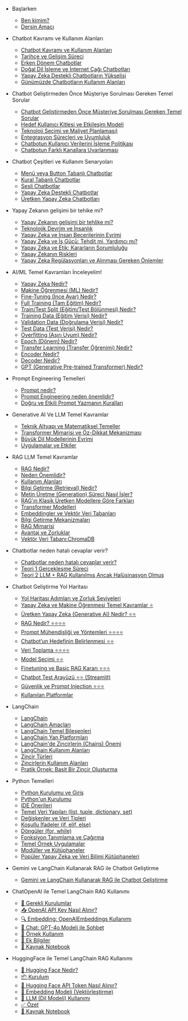 * Başlarken
    * [Ben kimim?](lessons/01_baslarken.md#ben-kimim)
    * [Dersin Amacı](lessons/01_baslarken.md#dersin-amacı)
* Chatbot Kavramı ve Kullanım Alanları
    * [Chatbot Kavramı ve Kullanım Alanları](lessons/02_chatbot_kavrami.md#chatbot-nedir)
    * [Tarihçe ve Gelişim Süreci](lessons/02_chatbot_kavrami.md#tarihçe-ve-gelişim-süreci)
    * [Erken Dönem Chatbotlar](lessons/02_chatbot_kavrami.md#erken-dönem-chatbotlar)
    * [Doğal Dil İşleme ve İnternet Çağı Chatbotları](lessons/02_chatbot_kavrami.md#doğal-dil-İşleme-ve-İnternet-Çağı-chatbotları)
    * [Yapay Zeka Destekli Chatbotların Yükselişi](lessons/02_chatbot_kavrami.md#yapay-zeka-destekli-chatbotların-yükselişi)
    * [Günümüzde Chatbotların Kullanım Alanları](lessons/02_chatbot_kavrami.md#günümüzde-chatbotların-kullanım-alanları)
* Chatbot Geliştirmeden Önce Müşteriye Sorulması Gereken Temel Sorular
    * [Chatbot Geliştirmeden Önce Müşteriye Sorulması Gereken Temel Sorular](lessons/03_chatbot_gelistirmeden_once.md#chatbot-geliştirmeden-Önce-müşteriye-sorulması-gereken-temel-sorular)
    * [Hedef Kullanıcı Kitlesi ve Etkileşim Modeli](lessons/03_chatbot_gelistirmeden_once.md#hedef-kullanıcı-kitlesi-ve-etkileşim-modeli)
    * [Teknoloji Seçimi ve Maliyet Planlaması)](lessons/03_chatbot_gelistirmeden_once.md#teknoloji-seçimi-ve-maliyet-planlaması)
    * [Entegrasyon Süreçleri ve Uyumluluk](lessons/03_chatbot_gelistirmeden_once.md#entegrasyon-süreçleri-ve-uyumluluk)
    * [Chatbotun Kullanıcı Verilerini İşleme Politikası](lessons/03_chatbot_gelistirmeden_once.md#chatbotun-kullanıcı-verilerini-İşleme-politikası)
    * [Chatbotun Farklı Kanallara Uyarlanması](lessons/03_chatbot_gelistirmeden_once.md#chatbotun-farklı-kanallara-uyarlanması)
* Chatbot Çeşitleri ve Kullanım Senaryoları
    * [Menü veya Button Tabanlı Chatbotlar](lessons/04_chatbotcesitlerikarsilastirma.md#menü-veya-button-tabanlı-chatbotlar)
    * [Kural Tabanlı Chatbotlar](lessons/04_chatbotcesitlerikarsilastirma.md#kural-tabanlı-chatbotlar)
    * [Sesli Chatbotlar](lessons/04_chatbotcesitlerikarsilastirma.md#sesli-chatbotlar)
    * [Yapay Zeka Destekli Chatbotlar](lessons/04_chatbotcesitlerikarsilastirma.md#yapay-zeka-destekli-chatbotlar)
    * [Üretken Yapay Zeka Chatbotları](lessons/04_chatbotcesitlerikarsilastirma.md#Üretken-yapay-zeka-chatbotları)
* Yapay Zekanın gelişimi bir tehike mi?
    * [Yapay Zekanın gelişimi bir tehlike mi?](lessons/05_yapay_zekanin_gelisimi_tehlikemi.md#yapay-zekanın-gelişimi-bir-tehlike-mi)
    * [Teknolojik Devrim ve İnsanlık](lessons/05_yapay_zekanin_gelisimi_tehlikemi.md#teknolojik-devrim-ve-İnsanlık)
    * [Yapay Zeka ve İnsan Becerilerinin Evrimi](lessons/05_yapay_zekanin_gelisimi_tehlikemi.md#yapay-zeka-ve-i̇nsan-becerilerinin-evrimi)
    * [Yapay Zeka ve İş Gücü: Tehdit mi, Yardımcı mı?](lessons/05_yapay_zekanin_gelisimi_tehlikemi.md#yapay-zeka-ve-İş-gücü-tehdit-mi-yardımcı-mı)
    * [Yapay Zeka ve Etik: Kararların Sorumluluğu](lessons/05_yapay_zekanin_gelisimi_tehlikemi.md#yapay-zeka-ve-etik-kararların-sorumluluğu)
    * [Yapay Zekanın Riskleri](lessons/05_yapay_zekanin_gelisimi_tehlikemi.md#yapay-zekanın-riskleri)
    * [Yapay Zeka Regülasyonları ve Alınması Gereken Önlemler](lessons/05_yapay_zekanin_gelisimi_tehlikemi.md#yapay-zeka-regülasyonları-ve-alınması-gereken-Önlemler)
* AI/ML Temel Kavramları İnceleyelim!
    * [Yapay Zeka Nedir?](lessons/06_ai_ml_temel_kavramlar.md#yapay-zeka-nedir)
    * [Makine Öğrenmesi (ML) Nedir?](lessons/06_ai_ml_temel_kavramlar.md#makine-Öğrenmesi-ml-nedir)
    * [Fine-Tuning (İnce Ayar) Nedir?](lessons/06_ai_ml_temel_kavramlar.md#fine-tuning-İnce-ayar-nedir)
    * [Full Training (Tam Eğitim) Nedir?](lessons/06_ai_ml_temel_kavramlar.md#full-training-tam-eğitim-nedir)
    * [Train/Test Split (Eğitim/Test Bölünmesi) Nedir?](lessons/06_ai_ml_temel_kavramlar.md#traintest-split-eğitimtest-bölünmesi-nedir)
    * [Training Data (Eğitim Verisi) Nedir?](lessons/06_ai_ml_temel_kavramlar.md#training-data-eğitim-verisi-nedir)
    * [Validation Data (Doğrulama Verisi) Nedir?](lessons/06_ai_ml_temel_kavramlar.md#validation-data-doğrulama-verisi-nedir)
    * [Test Data (Test Verisi) Nedir?](lessons/06_ai_ml_temel_kavramlar.md#test-data-test-verisi-nedir)
    * [Overfitting (Aşırı Uyum) Nedir?](lessons/06_ai_ml_temel_kavramlar.md#overfitting-aşırı-uyum-nedir)
    * [Epoch (Dönem) Nedir?](lessons/06_ai_ml_temel_kavramlar.md#epoch-dönem-nedir)
    * [Transfer Learning (Transfer Öğrenimi) Nedir?](lessons/06_ai_ml_temel_kavramlar.md#transfer-learning-transfer-Öğrenimi-nedir)
    * [Encoder Nedir?](lessons/06_ai_ml_temel_kavramlar.md#encoder-nedir)
    * [Decoder Nedir?](lessons/06_ai_ml_temel_kavramlar.md#decoder-nedir)
    * [GPT (Generative Pre-trained Transformer) Nedir?](lessons/06_ai_ml_temel_kavramlar.md#gpt-generative-pre-trained-transformer-nedir)
* Prompt Engineering Temelleri
   * [Prompt nedir?](lessons/07_prompt_engineering_temel_kavramlar.md#prompt-nedir)
   * [Prompt Engineering neden önemlidir?](lessons/07_prompt_engineering_temel_kavramlar.md#prompt-engineering-neden-önemlidir)
   * [Doğru ve Etkili Prompt Yazmanın Kuralları](lessons/07_prompt_engineering_temel_kavramlar.md#doğru-ve-etkili-prompt-yazmanın-kuralları)
*  Generative AI Ve LLM Temel Kavramlar
   *  [Teknik Altyapı ve Matematiksel Temeller](lessons/08_gen_ai_llm_temel_kavramlar.md#teknik-altyapı-ve-matematiksel-temeller)
   *  [Transformer Mimarisi ve Öz-Dikkat Mekanizması](lessons/08_gen_ai_llm_temel_kavramlar.md#transformer-mimarisi-ve-Öz-dikkat-mekanizması)
   *  [Büyük Dil Modellerinin Evrimi](lessons/08_gen_ai_llm_temel_kavramlar.md#büyük-dil-modellerinin-evrimi)
   *  [Uygulamalar ve Etkiler](lessons/08_gen_ai_llm_temel_kavramlar.md#uygulamalar-ve-etkiler)
*  RAG LLM Temel Kavramlar
   *  [RAG Nedir?](lessons/09_rag_temelkavramlar.md#rag-nedir)
   *  [Neden Önemlidir?](lessons/09_rag_temelkavramlar.md#neden-Önemlidir)
   *  [Kullanım Alanları](lessons/kullanım-alanları)
   *  [Bilgi Getirme (Retrieval) Nedir?](lessons/09_rag_temelkavramlar.md#bilgi-getirme-retrieval-nedir)
   *  [Metin Üretme (Generation) Süreci Nasıl İşler?](lessons/09_rag_temelkavramlar.md#metin-Üretme-generation-süreci-nasıl-İşler)
   *  [RAG’ın Klasik Üretken Modellere Göre Farkları](lessons/09_rag_temelkavramlar.md#ragın-klasik-Üretken-modellere-göre-farkları)
   *  [Transformer Modelleri](lessons/09_rag_temelkavramlar.md#transformer-modelleri)
   *  [Embeddingler ve Vektör Veri Tabanları](lessons/09_rag_temelkavramlar.md#embeddingler-ve-vektör-veri-tabanları)
   *  [Bilgi Getirme Mekanizmaları](lessons/09_rag_temelkavramlar.md#bilgi-getirme-mekanizmaları)
   *  [RAG Mimarisi](lessons/09_rag_temelkavramlar.md#rag-mimarisi)
   *  [Avantaj ve Zorluklar](lessons/09_rag_temelkavramlar.md#avantaj-ve-zorluklar)
   *  [Vektör Veri Tabanı:ChromaDB](lessons/09_rag_temelkavramlar.md#vektör-veri-tabanı-chromadb)
*  Chatbotlar neden hatalı cevaplar verir?
   *  [Chatbotlar neden hatalı cevaplar verir?](lessons/10_bot_neden_hatali_cevap_verir.md#chatbotlar-neden-hatalı-cevaplar-verir)
   *  [Teori 1 Gerçekleşme Süreci](lessons/10_bot_neden_hatali_cevap_verir.md#teori-1-klasik-makine-Öğrenmesi-ml-ile-geliştirilmiş-bot)
   *  [Teori 2 LLM + RAG Kullanılmış Ancak Halüsinasyon Olmuş](lessons/10_bot_neden_hatali_cevap_verir.md#teori-2-llm-rag-kullanılmış-ancak-halüsinasyon-olmuş)
*  Chatbot Geliştirme Yol Haritası
   *  [Yol Haritası Adımları ve Zorluk Seviyeleri](lessons/11_chatbot_gelistirme_yol_harita.md#yol-haritası-adımları-ve-zorluk-seviyeleri)
   *  [Yapay Zeka ve Makine Öğrenmesi Temel Kavramlar ⭐](lessons/11_chatbot_gelistirme_yol_harita.md#yapay-zeka-ve-makine-Öğrenmesi-temel-kavramlar-⭐)
   *  [Üretken Yapay Zeka (Generative AI) Nedir? ⭐⭐](lessons/11_chatbot_gelistirme_yol_harita.md#Üretken-yapay-zeka-generative-ai-nedir-⭐⭐)
   *  [RAG Nedir? ⭐⭐⭐⭐](lessons/11_chatbot_gelistirme_yol_harita.md#rag-nedir-⭐⭐⭐⭐)
   *  [Prompt Mühendisliği ve Yöntemleri ⭐⭐⭐⭐](lessons/11_chatbot_gelistirme_yol_harita.md#prompt-mühendisliği-ve-yöntemleri-⭐⭐⭐⭐)
   *  [Chatbot’un Hedefinin Belirlenmesi ⭐⭐](lessons/11_chatbot_gelistirme_yol_harita.md#chatbotun-hedefinin-belirlenmesi-⭐⭐)
   *  [Veri Toplama ⭐⭐⭐⭐](lessons/11_chatbot_gelistirme_yol_harita.md#veri-toplama-⭐⭐⭐⭐)
   *  [Model Seçimi ⭐⭐](lessons/11_chatbot_gelistirme_yol_harita.md#model-seçimi-⭐⭐)
   *  [Finetuning ve Basic RAG Kararı ⭐⭐⭐](lessons/11_chatbot_gelistirme_yol_harita.md#finetuning-ve-basic-rag-kararı-⭐⭐⭐)
   *  [Chatbot Test Arayüzü ⭐⭐ (Streamlit)](lessons/11_chatbot_gelistirme_yol_harita.md#chatbot-test-arayüzü-⭐⭐-streamlit)
   *  [Güvenlik ve Prompt Injection ⭐⭐⭐](lessons/11_chatbot_gelistirme_yol_harita.md#güvenlik-ve-prompt-injection-⭐⭐⭐)
   *  [Kullanılan Platformlar](lessons/11_chatbot_gelistirme_yol_harita.md#kullanılan-platformlar)
*  LangChain
   *  [LangChain](lessons/12_langchain_ekosistem.md#langchain)
   *  [LangChain Amaçları](lessons/12_langchain_ekosistem.md#langchain-amaçları)
   *  [LangChain Temel Bileşenleri](lessons/12_langchain_ekosistem.md#langchain-temel-bileşenleri)
   *  [LangChain Yan Platformları](lessons/12_langchain_ekosistem.md#langchain-yan-platformları)
   *  [LangChain'de Zincirlerin (Chains) Önemi](lessons/12_langchain_ekosistem.md#langchain39de-zincirlerin-chains-Önemi)
   *  [LangChain Kullanım Alanları](lessons/12_langchain_ekosistem.md#langchain-kullanım-alanları)
   *  [Zincir Türleri](lessons/12_langchain_ekosistem.md#zincir-türleri)
   *  [Zincirlerin Kullanım Alanları](lessons/12_langchain_ekosistem.md#zincirlerin-kullanım-alanları)
   *  [Pratik Örnek: Basit Bir Zincir Oluşturma](lessons/12_langchain_ekosistem.md#pratik-örnek-basit-bir-zincir-oluşturma)

*  Python Temelleri
   *  [Python Kurulumu ve Giriş](lessons/13_python_temelleri.md#python-kurulumu-ve-giriş)
   *  [Python'un Kurulumu](lessons/13_python_temelleri.md#python39un-kurulumu)
   *  [IDE Önerileri](lessons/13_python_temelleri.md#ide-Önerileri)
   *  [Temel Veri Yapıları (list, tuple, dictionary, set)](lessons/13_python_temelleri.md#temel-veri-yapıları-list-tuple-dictionary-set)
   *  [Değişkenler ve Veri Tipleri](lessons/13_python_temelleri.md#değişkenler-ve-veri-tipleri)
   *  [Koşullu İfadeler (if, elif, else)](lessons/13_python_temelleri.md#koşullu-İfadeler-if-elif-else)
   *  [Döngüler (for, while)](lessons/13_python_temelleri.md#döngüler-for-while)
   *  [Fonksiyon Tanımlama ve Çağırma](lessons/13_python_temelleri.md#fonksiyon-tanımlama-ve-Çağırma)
   *  [Temel Örnek Uygulamalar](lessons/13_python_temelleri.md#temel-Örnek-uygulamalar)
   *  [Modüller ve Kütüphaneler](lessons/13_python_temelleri.md#modüller-ve-kütüphaneler)
   *  [Popüler Yapay Zeka ve Veri Bilimi Kütüphaneleri](lessons/13_python_temelleri.md#popüler-yapay-zeka-ve-veri-bilimi-kütüphaneleri)
   
*  Gemini ve LangChain Kullanarak RAG ile Chatbot Geliştirme
   *  [Gemini ve LangChain Kullanarak RAG ile Chatbot Geliştirme](lessons/14_gemini_langchain_rag.md#gemini-ve-langchain-kullanarak-rag-ile-chatbot-geliştirme)

*  ChatOpenAI ile Temel LangChain RAG Kullanımı
   *  [🔧 Gerekli Kurulumlar](lessons/15_chatopenai_langchain.md#🔧-gerekli-kurulumlar)
   *  [📥 OpenAI API Key Nasıl Alınır?](lessons/15_chatopenai_langchain.md#📥-openai-api-key-nasıl-alınır)
   *  [🔍 Embedding: OpenAIEmbeddings Kullanımı](lessons/15_chatopenai_langchain.md#🔍-embedding-openaiembeddings-kullanımı)
   *  [🤖 Chat: GPT-4o Modeli ile Sohbet](lessons/15_chatopenai_langchain.md#🤖-chat-gpt-4o-modeli-ile-sohbet)
   *  [📌 Örnek Kullanım](lessons/15_chatopenai_langchain.md#📌-Örnek-kullanım)
   *  [📎 Ek Bilgiler](lessons/15_chatopenai_langchain.md#📎-ek-bilgiler)
   *  [🔗 Kaynak Notebook](lessons/15_chatopenai_langchain.md#🔗-kaynak-notebook)
 
*  HuggingFace ile Temel LangChain RAG Kullanımı
   *  [📌 Hugging Face Nedir?](lessons/16_huggingface_langchain.md#📌-hugging-face-nedir)
   *  [📦 Kurulum](lessons/16_huggingface_langchain.md#📦-kurulum)
   *  [🔐 Hugging Face API Token Nasıl Alınır?](lessons/16_huggingface_langchain.md#%f0%9f%94%90-hugging-face-api-token-nasıl-alınır)
   *  [🔡 Embedding Modeli (Vektörleştirme)](lessons/16_huggingface_langchain.md#🔡-embedding-modeli-vektörleştirme)
   *  [🧠 LLM (Dil Modeli) Kullanımı](lessons/16_huggingface_langchain.md#🧠-llm-dil-modeli-kullanımı)
   *  [✅ Özet](lessons/16_huggingface_langchain.md#✅-Özet)
   *  [🔗 Kaynak Notebook](lessons/16_huggingface_langchain.md#🔗-kaynak-notebook)
